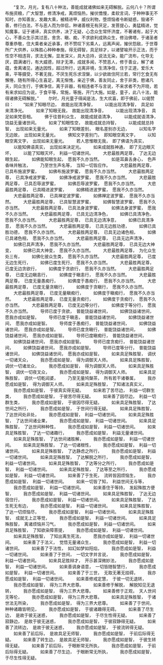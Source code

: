 <!-- { "loadSidebar": true } -->
　　“复次，月光，复有八十种法，善能成就诸佛如来无碍解脱。云何八十？所谓布施资粮，广大智慧，修清净戒，离烦恼热，摧伏憍慢，柔软言词，于种种事无不知时，亦知善友，发趣大乘，被精进甲，威仪利物，堕烦恼者令断疑惑，毁诸不善，修行白法，不与恶人而为伴侣，种诸善根无有厌足，发菩提心，勇猛精进，觉知魔事，证于诸谛，真实供养，决了无疑，心念众生常怀济度，不著诸有，起于大心，不善众生示其过恶，舍贪、瞋、痴，不求欲利成熟众生，修治佛塔，于诸圣者尊重恭敬，住大乘者亲近承事，终不赞叹下劣乘人，远离声闻，摧伏怨敌，于世尊所广大供养，以殊胜心种种奉施，得无碍智，具足辩才，以诸譬喻开示正法，而于性空不相违背，求法无懈，显发深义，具大总持，说法无染，能广流布，化导无厌，圆满诸行，有大威德，辩才无滞，成就多闻，不赞恶人，修于善业，解了诸蕴，舍离诸见，通达因性，超过所行，远离非境，生清净信，住于正道，爱乐大乘，平等摄受，不著无我，不厌生死乐求涅槃，以少欲故住阿兰若，常行乞食无有懈惓，随有所得心生喜足，离无惭愧，亲近于佛，善友同止，舍于非类，愍诸凡夫，同众生行，于佛净信，离于非器，有相违者不与言说，不来求者不为开晓，若有来求如应为说，于食平等，常施，等施，开门大施。如是，童子，此八十法，能得诸佛无碍解脱。”
　　尔时，月光童子得闻是法，生大欢喜，即于佛前，以偈赞曰：
　　“如来了知眼尽边，　故能出现清净智，
　　以能出现清净智，　具足如来清净光。
　　如来了知眼无我，　故能出现清净音，
　　以能出现清净音，　具足如来梵音相。
　　佛于往昔利众生，　故能成就语清净，
　　以能成就语清净，　饶益无量诸世间。
　　如来了知眼性空，　故能成就总持智，
　　以能成就总持智，　出现如来无量光。
　　如来了知眼差别，　眼名差别亦无边，
　　以知名字无边故，　出现如来无量光。
　　佛知文字差别门，　即知眼空离文字，
　　以知眼空离文字，　出现如来无量光。
　　若人思惟眼无我，　即了佛语为真实，
　　以能知佛语真实，　出现如来决定光。
　　如来成就胜神通，　即了无边眼灭坏，
　　以能了知眼灭坏，　利益一切诸世间。
　　大悲最胜两足尊，　了达无边眼生起，
　　如佛能知眼生起，　愿我不久亦当然。
　　如是耳鼻舌身心，　色声香味并触法，
　　乃至世生声名等，　当知一切皆应作。
　　大悲最胜两足尊，　已具布施波罗蜜，
　　如佛布施波罗蜜，　愿我不久亦当然。
　　大悲最胜两足尊，　已具净戒波罗蜜，
　　如佛净戒波罗蜜，　愿我不久亦当然。
　　大悲最胜两足尊，　已具忍辱波罗蜜，
　　如佛忍辱波罗蜜，　愿我不久亦当然。
　　大悲最胜两足尊，　已具精进波罗蜜，
　　如佛精进波罗蜜，　愿我不久亦当然。
　　大悲最胜两足尊，　已具禅定波罗蜜，
　　如佛禅定波罗蜜，　愿我不久亦当然。
　　大悲最胜两足尊，　已具智慧波罗蜜，
　　如佛智慧波罗蜜，　愿我不久亦当然。
　　大悲最胜两足尊，　已具法身波罗蜜，
　　如佛法身波罗蜜，　愿我不久亦当然。
　　大悲最胜两足尊，　已具无边清净色，
　　如佛已具清净色，　愿我不久亦当然。
　　大悲最胜两足尊，　已具无边清净意，
　　如佛已具清净意，　愿我不久亦当然。
　　大悲最胜两足尊，　已具无边胜功德，
　　如佛已具胜功德，　愿我不久亦当然。
　　大悲最胜两足尊，　已具无边诸色相，
　　如佛已具诸色相，　愿我不久亦当然。
　　大悲最胜两足尊，　已具无边声清净，
　　如佛已具声清净，　愿我不久亦当然。
　　大悲最胜两足尊，　已具无边大神变，
　　如佛已具大神变，　愿我不久亦当然。
　　大悲最胜两足尊，　为化众生处三有，
　　如佛化彼众生类，　愿我不久亦当然。
　　大悲最胜两足尊，　已度无边生死行，
　　如佛已度生死行，　愿我不久亦当然。
　　大悲最胜两足尊，　已度无边贪欲行，
　　如佛度于贪欲行，　愿我不久亦当然。
　　大悲最胜两足尊，　已度无边瞋恚行，
　　如佛度于瞋恚行，　愿我不久亦当然。
　　大悲最胜两足尊，　已度无量愚痴行，
　　如佛度于愚痴行，　愿我不久亦当然。
　　大悲最胜两足尊，　已度无量贪瞋行，
　　如佛度于贪瞋行，　愿我不久亦当然。
　　大悲最胜两足尊，　已度无量瞋痴行，
　　如佛度于瞋痴行，　愿我不久亦当然。
　　大悲最胜两足尊，　已度无量贪痴行，
　　如佛度于贪痴行，　愿我不久亦当然。
　　大悲最胜两足尊，　已度无边等分行，
　　如佛度于等分行，　愿我不久亦当然。
　　导师已度于贪欲，　普能饶益诸世间，
　　如佛饶益诸世间，　愿我亦成如是智。
　　导师已度于瞋恚，　普能饶益诸世间，
　　如佛饶益诸世间，　愿我亦成如是智。
　　导师度于愚痴行，　普能饶益诸世间，
　　如佛饶益诸世间，　愿我亦成如是智。
　　导师已度贪瞋行，　普能饶益诸世间，
　　如佛饶益诸世间，　愿我亦成如是智。
　　导师已度瞋痴行，　普能饶益诸世间，
　　如佛饶益诸世间，　愿我亦成如是智。
　　导师已度贪痴行，　普能饶益诸世间，
　　如佛饶益诸世间，　愿我亦成如是智。
　　导师已度等分行，　普能饶益诸世间，
　　如佛饶益诸世间，　愿我亦成如是智。
　　如来具足殊胜智，　调伏一切诸天众，
　　我亦愿成如是智，　得为调御天人师。
　　如来具足殊胜智，　调伏一切诸龙众，
　　我亦愿成如是智，　得为调御天人师。
　　如来具足殊胜智，　调伏一切夜叉众，
　　我亦愿成如是智，　得为调御天人师。
　　如来具足殊胜智，　调伏一切乾闼婆，
　　乃至无量鸠槃茶，　所有若干诸眷属，
　　我亦愿成如是智，　得为调御天人师。
　　如来具足殊胜智，　了知诸法真实义，
　　我亦愿成如是智，　于彼真实得无疑。
　　如来若了苦尽边，　利益一切群生类，
　　我亦愿成如是智，　于彼苦尽得无疑。
　　如来善了因尽边，　利益一切群生类，
　　我亦愿成如是智，　于彼因尽得无疑。
　　如来具足殊胜智，　了达世间之所行，
　　我亦愿成如是智，　于世间行得无疑。
　　如来具足殊胜智，　了达世间处非处，
　　我亦愿成如是智，　利益一切诸世间。
　　如来具足殊胜智，　了达世间诸业果，
　　我亦愿成如是智，　利益一切诸世间。
　　如来具足殊胜智，　了达世间种种性，
　　我亦愿成如是智，　利益一切诸世间。
　　如来具足殊胜智，　了达一切诸趣行，
　　我亦愿成如是智，　利益无量诸世间。
　　如来具足殊胜智，　了达世间诸胜解，
　　我亦愿成如是智，　利益一切诸世间。
　　如来具足殊胜智，　了达一切诸根性，
　　我亦愿成如是智，　利益一切诸世间。
　　如来具足殊胜智，　了达静虑之所行，
　　我亦愿成如是智，　利益一切诸世间。
　　如来具足殊胜智，　了达解脱之所行，
　　我亦愿成如是智，　利益一切诸世间。
　　如来具足殊胜智，　了达等分之所行，
　　我亦愿成如是智，　利益一切诸世间。
　　如来具足殊胜智，　了达等至之所行，
　　我亦愿成如是智，　利益一切诸世间。
　　如来善了于生死，　流转皆因烦恼生，
　　我亦愿成如是智，　利益一切诸世间。
　　如来一切皆了知，　利益世间无与等，
　　我亦愿成如是智，　利益一切诸世间。
　　如来善住于等持，　发起殊胜方便智，
　　我亦愿成如是智，　利益一切诸世间。
　　如来具足殊胜智，　了达无边宿住行，
　　我亦愿成如是智，　利益一切诸世间。
　　如来具足殊胜智，　了达生死无有边，
　　我亦愿成如是智，　利益一切诸世间。
　　如来具足殊胜智，　了达一切烦恼尽，
　　我亦愿成如是智，　利益一切诸世间。
　　如来具足殊胜智，　成就无上正等觉，
　　我亦愿成如是智，　利益一切诸世间。
　　如来具足殊胜智，　离诸烦恼并习气，
　　我亦愿成如是智，　利益一切诸世间。
　　如来具足殊胜智，　了知欲染障菩提，
　　我亦愿成如是智，　利益一切诸世间。
　　如来具足殊胜智，　了知出离生死法，
　　愿我亦成如是智，　利益一切诸世间。
　　如来善了于法义，　觉悟无量诸众生，
　　我亦愿成如是智，　利益一切诸世间。
　　如来善了于法性，　如幻如梦如阳焰，
　　我亦愿成如是智，　利益一切诸世间。
　　如来善了于世间，　一切文字并言说，
　　我亦愿成如是智，　利益一切诸世间。
　　如来具足胜辩才，　开示甚深微妙法，
　　我亦愿成如是智，　利益一切诸世间。
　　如来善调身语意，　一切皆随智慧行，
　　我亦愿成如是智，　利益一切诸世间。
　　如来善了于三世，　无取无著无挂碍，
　　我亦愿成如是智，　利益一切诸世间。
　　如来善修戒定慧，　于彼一切无退转，
　　我亦愿成如是智，　得为三界大悲尊。
　　如来善修于解脱，　解脱知见无退转，
　　我亦愿成如是智，　得为三界大悲尊。
　　如来善修于正观，　天人世间无等伦，
　　我亦愿成如是智，　得为三界大悲尊。
　　如来具足殊胜智，　于诸世法无所染，
　　我亦愿成如是智，　得为三界大悲尊。
　　如来善了于世间，　种种诸趣皆明见，
　　我亦愿成如是智，　于彼诸趣得无碍。
　　如来善了尽生边，　是故于彼无迷惑，
　　我亦愿成如是智，　于尽生性得无疑。
　　如来善了寂静边，　是故于彼无迷惑，
　　我亦愿成如是智，　于彼寂静得无疑。
　　如来善了流转边，　是故于彼无迷惑，
　　我亦愿成如是智，　于彼流转得无疑。
　　如来善了前后际，　是故具足无师智，
　　我亦愿成如是智，　于前后际得无疑。
　　如来善了转生边，　是故具足无师智，
　　我亦愿成如是智，　于彼生转得无疑。
　　如来善了前后际，　于眼断常无所执，
　　我亦愿成如是智，　于前后际得无疑。
　　如来善了尽生边，　于眼断常无所执，
　　我亦愿成如是智，　于尽生性得无疑。
